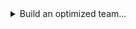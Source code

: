 <details>
<summary>Build an optimized team...</summary>
<p><small>This tool will return 4 heroes and suggest 4 of their skills based on selections
like resistances, attack damage, and various skill effects. You can also 
filter hero paths to get a team that you can currently build.</small></p>
</details>
